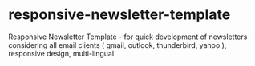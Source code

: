 responsive-newsletter-template
==============================

Responsive Newsletter Template - for quick development of newsletters considering all email clients ( gmail, outlook, thunderbird, yahoo ), responsive design, multi-lingual
